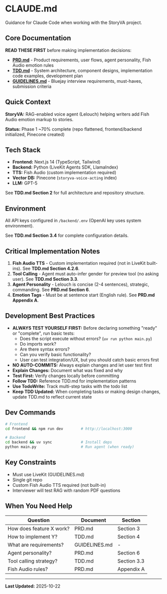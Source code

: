 # CLAUDE.md

Guidance for Claude Code when working with the StoryVA project.

## Core Documentation

**READ THESE FIRST** before making implementation decisions:

- **[PRD.md](./PRD.md)** - Product requirements, user flows, agent personality, Fish Audio emotion rules
- **[TDD.md](./TDD.md)** - System architecture, component designs, implementation code examples, development plan
- **[GUIDELINES.md](./GUIDELINES.md)** - Bluejay interview requirements, must-haves, submission criteria

## Quick Context

**StoryVA:** RAG-enabled voice agent (Lelouch) helping writers add Fish Audio emotion markup to stories.

**Status:** Phase 1 ~70% complete (repo flattened, frontend/backend initialized, Pinecone created)

## Tech Stack

- **Frontend:** Next.js 14 (TypeScript, Tailwind)
- **Backend:** Python (LiveKit Agents SDK, LlamaIndex)
- **TTS:** Fish Audio (custom implementation required)
- **Vector DB:** Pinecone (`storyva-voice-acting` index)
- **LLM:** GPT-5

See **TDD.md Section 2** for full architecture and repository structure.

## Environment

All API keys configured in `/backend/.env` (OpenAI key uses system environment).

See **TDD.md Section 3.4** for complete configuration details.

## Critical Implementation Notes

1. **Fish Audio TTS** - Custom implementation required (not in LiveKit built-ins). See **TDD.md Section 4.2.6**.
2. **Tool Calling** - Agent must auto-infer gender for preview tool (no asking user). See **TDD.md Section 3.3**.
3. **Agent Personality** - Lelouch is concise (2-4 sentences), strategic, commanding. See **PRD.md Section 6**.
4. **Emotion Tags** - Must be at sentence start (English rule). See **PRD.md Appendix A**.

## Development Best Practices

- **ALWAYS TEST YOURSELF FIRST:** Before declaring something "ready" or "complete", run basic tests:
  - Does the script execute without errors? (`uv run python main.py`)
  - Do imports work?
  - Are there syntax errors?
  - Can you verify basic functionality?
  - User can test integration/UX, but you should catch basic errors first
- **NO AUTO-COMMITS:** Always explain changes and let user test first
- **Explain Changes:** Document what was fixed and why
- **Test First:** Verify changes locally before committing
- **Follow TDD:** Reference TDD.md for implementation patterns
- **Use TodoWrite:** Track multi-step tasks with the todo list
- **Keep TDD Updated:** When completing tasks or making design changes, update TDD.md to reflect current state

## Dev Commands

```bash
# Frontend
cd frontend && npm run dev        # http://localhost:3000

# Backend
cd backend && uv sync             # Install deps
python main.py                    # Run agent (when ready)
```

## Key Constraints

- Must use LiveKit (GUIDELINES.md)
- Single git repo
- Custom Fish Audio TTS required (not built-in)
- Interviewer will test RAG with random PDF questions

## When You Need Help

| Question | Document | Section |
|----------|----------|---------|
| How does feature X work? | PRD.md | Section 3 |
| How to implement Y? | TDD.md | Section 4 |
| What are requirements? | GUIDELINES.md | - |
| Agent personality? | PRD.md | Section 6 |
| Tool calling strategy? | TDD.md | Section 3.3 |
| Fish Audio rules? | PRD.md | Appendix A |

---

**Last Updated:** 2025-10-22

